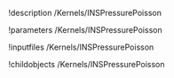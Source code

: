 !description /Kernels/INSPressurePoisson

!parameters /Kernels/INSPressurePoisson

!inputfiles /Kernels/INSPressurePoisson

!childobjects /Kernels/INSPressurePoisson
